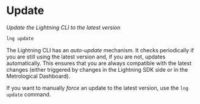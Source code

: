 # Update

*Update the Lightning CLI to the latest version*

```bash
lng update
```

The Lightning CLI has an *auto-update* mechanism. It checks periodically if you are still using the latest version
and, if you are not, updates automatically. This ensures that you are always compatible with the latest
changes (either triggered by changes in the Lightning SDK side or in the Metrological Dashboard).

If you want to manually *force* an update to the latest version, use the `lng update` command.
